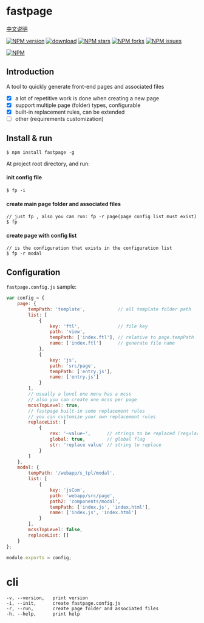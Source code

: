 # fastpage

[中文说明](https://github.com/ReAlign/fastpage/blob/master/README_zh.md)

[![NPM version][npm-image]][npm-url]
[![download][downloads-image]][downloads-url]
[![NPM stars][stars-image]][stars-url]
[![NPM forks][forks-image]][forks-url]
[![NPM issues][issues-image]][issues-url]

[![NPM][nodei-image]][nodei-url]


[npm-image]: https://img.shields.io/npm/v/fastpage.svg
[npm-url]: https://www.npmjs.com/package/fastpage

[downloads-image]: https://img.shields.io/npm/dm/fastpage.svg
[downloads-url]: https://www.npmjs.com/package/fastpage

[stars-image]: https://img.shields.io/github/stars/ReAlign/fastpage.svg
[stars-url]: https://github.com/ReAlign/fastpage/stargazers

[forks-image]: https://img.shields.io/github/forks/ReAlign/fastpage.svg
[forks-url]: https://github.com/ReAlign/fastpage/network

[issues-image]: https://img.shields.io/github/issues/ReAlign/fastpage.svg
[issues-url]: https://github.com/ReAlign/fastpage/issues

[nodei-image]: https://nodei.co/npm/fastpage.png?downloads=true&downloadRank=true&stars=true
[nodei-url]: https://www.npmjs.com/package/fastpage

## Introduction

A tool to quickly generate front-end pages and associated files

* [x] a lot of repetitive work is done when creating a new page
* [x] support multiple page (folder) types, configurable
* [x] built-in replacement rules, can be extended
* [ ] other (requirements customization)

## Install & run

```
$ npm install fastpage -g
```

At project root directory, and run:

#### init config file
```
$ fp -i
```
#### create main page folder and associated files
```
// just fp , also you can run: fp -r page(page config list must exist)
$ fp
```

#### create page with config list
```
// is the configuration that exists in the configuration list
$ fp -r modal
```

## Configuration

`fastpage.config.js` sample:

```javascript
var config = {
    page: {
        tempPath: 'template',            // all template folder path
        list: [
            {
                key: 'ftl',              // file key
                path: 'view',
                tempPath: ['index.ftl'], // relative to page.tempPath
                name: ['index.ftl']      // generate file name
            },
            {
                key: 'js',
                path: 'src/page',
                tempPath: ['entry.js'],
                name: ['entry.js']
            }
        ],
        // usually a level one menu has a mcss
        // also you can create one mcss per page
        mcssTopLevel: true,
        // fastpage built-in some replacement rules
        // you can customize your own replacement rules
        replaceList: [
            {
                rex: '~value~',      // strings to be replaced (regular expressions)
                global: true,        // global flag
                str: 'replace value' // string to replace
            }
        ]
    },
    modal: {
        tempPath: '/webapp/s_tpl/modal',
        list: [
            {
                key: 'jsCom',
                path: 'webapp/src/page',
                path2: 'components/modal',
                tempPath: ['index.js', 'index.html'],
                name: ['index.js', 'index.html']
            }
        ],
        mcssTopLevel: false,
        replaceList: []
    }
};

module.exports = config;
```

# cli

```
-v, --version,   print version
-i, --init,      create fastpage.config.js
-r, --run,       create page folder and associated files
-h, --help,      print help
```


